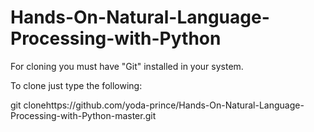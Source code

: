 # Hands-On-Natural-Language-Processing-with-Python

For cloning you must have "Git" installed in your system.

To clone just type the following:

git clonehttps://github.com/yoda-prince/Hands-On-Natural-Language-Processing-with-Python-master.git

